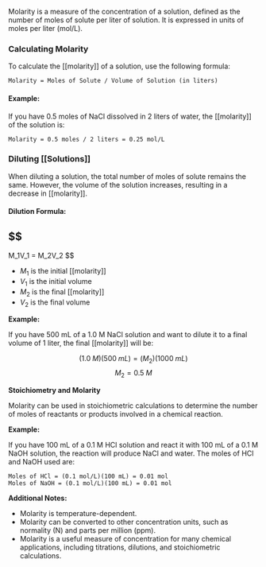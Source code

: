 
Molarity is a measure of the concentration of a solution, defined as the number of moles of solute per liter of solution. It is expressed in units of moles per liter (mol/L).

### **Calculating Molarity**

To calculate the [[molarity]] of a solution, use the following formula:

```
Molarity = Moles of Solute / Volume of Solution (in liters)
```

#### **Example:**

If you have 0.5 moles of NaCl dissolved in 2 liters of water, the [[molarity]] of the solution is:

```
Molarity = 0.5 moles / 2 liters = 0.25 mol/L
```

### **Diluting [[Solutions]]**

When diluting a solution, the total number of moles of solute remains the same. However, the volume of the solution increases, resulting in a decrease in [[molarity]].

#### **Dilution Formula:**

## $$
M_1V_1 = M_2V_2
$$
* $M_1$ is the initial [[molarity]]
* $V_1$ is the initial volume
* $M_2$ is the final [[molarity]]
* $V_2$ is the final volume

**Example:**

If you have 500 mL of a 1.0 M NaCl solution and want to dilute it to a final volume of 1 liter, the final [[molarity]] will be:

$$
(1.0 \; M)(500 \; mL) = (M_2)(1000 \; mL)
$$$$
 M_2 = 0.5\; M
$$

**Stoichiometry and Molarity**

Molarity can be used in stoichiometric calculations to determine the number of moles of reactants or products involved in a chemical reaction.

**Example:**

If you have 100 mL of a 0.1 M HCl solution and react it with 100 mL of a 0.1 M NaOH solution, the reaction will produce NaCl and water. The moles of HCl and NaOH used are:

```
Moles of HCl = (0.1 mol/L)(100 mL) = 0.01 mol
Moles of NaOH = (0.1 mol/L)(100 mL) = 0.01 mol
```

**Additional Notes:**

* Molarity is temperature-dependent.
* Molarity can be converted to other concentration units, such as normality (N) and parts per million (ppm).
* Molarity is a useful measure of concentration for many chemical applications, including titrations, dilutions, and stoichiometric calculations.